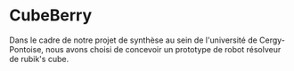 # CubeBerry
Dans le cadre de notre projet de synthèse au sein de l'université de Cergy-Pontoise, nous avons choisi de concevoir un prototype de robot résolveur de rubik's cube.
